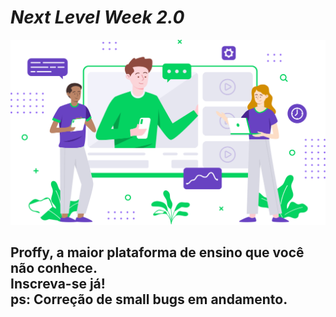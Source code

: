 # *Next Level Week 2.0*
<p align="center">
    <img src=".github/landing.svg" />
</p>
<h2>
    Proffy, a maior plataforma de ensino que você não conhece. 
    <br>
    Inscreva-se já!
    <br>
    ps: Correção de small bugs em andamento.
</h2>


